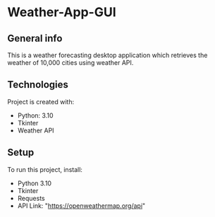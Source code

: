 # Weather-App-GUI
## General info
This is a weather forecasting desktop application which retrieves the weather of 10,000 cities using weather API.
	
## Technologies
Project is created with:
* Python: 3.10
* Tkinter
* Weather API
	
## Setup
To run this project, install:
  - Python 3.10
  - Tkinter
  - Requests
  - API Link: "https://openweathermap.org/api"
